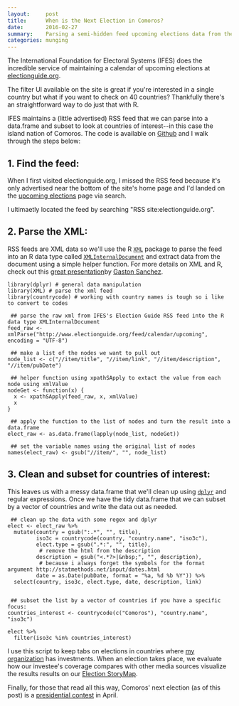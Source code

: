 ```yaml
---
layout:     post
title:      When is the Next Election in Comoros? 
date:       2016-02-27
summary:    Parsing a semi-hidden feed upcoming elections data from the International Foundation for Electoral Systems (IFES)
categories: munging
---
```


The International Foundation for Electoral Systems (IFES) does the
incredible service of maintaining a calendar of upcoming elections at <a href="http://www.electionguide.org/" target="_blank">
electionguide.org</a>.

The filter UI available on the site is great if you're interested in a single country but what if you want to check on 40 countries? Thankfully there's an straightforward way to do just that with R.

IFES maintains a (little advertised) RSS feed that we can parse into a data.frame and subset to look at countries of interest--in this case the island nation of Comoros. The code is available on <a href="https://github.com/etachov/election-feedr" target="_blank">Github</a> and I walk through the steps below:


**1. Find the feed:**
-----------------------

When I first visited electionguide.org, I missed the RSS feed because it's only advertised near the bottom of the site's home page and I'd landed on the <a href="http://www.electionguide.org/elections/upcoming/" target="_blank">upcoming elections</a> page via search.

I ultimaetly located the feed by searching "RSS site:electionguide.org".


**2. Parse the XML:**
----------------------

RSS feeds are XML data so we'll use the R <code>[XML](https://cran.r-project.org/web/packages/XML/XML.pdf)</code> package to parse the feed into an R data type called <code>[XMLInternalDocument](http://www.inside-r.org/node/84916)</code> and extract data from the document using a simple helper function. For more details on XML and R, check out this <a href="http://gastonsanchez.com/stat133/slides/33-parsing-xml/33-parsing-xml.pdf" target="_blank">great presentation</a>by <a href="http://gastonsanchez.com/" target="_blank">Gaston Sanchez</a>.

    library(dplyr) # general data manipulation
    library(XML) # parse the xml feed
    library(countrycode) # working with country names is tough so i like to convert to codes

     ## parse the raw xml from IFES's Election Guide RSS feed into the R data type XMLInternalDocument
    feed_raw <- xmlParse("http://www.electionguide.org/feed/calendar/upcoming", encoding = "UTF-8")

     ## make a list of the nodes we want to pull out
    node_list <- c("//item/title", "//item/link", "//item/description", "//item/pubDate")

     ## helper function using xpathSApply to extact the value from each node using xmlValue
    nodeGet <- function(x) {
      x <- xpathSApply(feed_raw, x, xmlValue)
      x
    }

     ## apply the function to the list of nodes and turn the result into a data.frame
    elect_raw <- as.data.frame(lapply(node_list, nodeGet)) 

     ## set the variable names using the original list of nodes
    names(elect_raw) <- gsub("//item/", "", node_list)

**3. Clean and subset for countries of interest:**
----------------------------------------------------

This leaves us with a messy data.frame that we'll clean up using <code>[dplyr](https://cran.rstudio.com/web/packages/dplyr/vignettes/introduction.html)</code> and regular expressions. Once we have the tidy data.frame that we can subset by a vector of countries and write the data out as needed. 

     ## clean up the data with some regex and dplyr
    elect <- elect_raw %>%
      mutate(country = gsub(":.*", "", title),
             iso3c = countrycode(country, "country.name", "iso3c"),
             elect.type = gsub(".*:", "", title),
              # remove the html from the description
             description = gsub("<.*?>|&nbsp;", "", description),
              # because i always forget the symbols for the format argument http://statmethods.net/input/dates.html
             date = as.Date(pubDate, format = "%a, %d %b %Y")) %>%
      select(country, iso3c, elect.type, date, description, link)


     ## subset the list by a vector of countries if you have a specific focus: 
    countries_interest <- countrycode(c("Comoros"), "country.name", "iso3c")

    elect %>%
      filter(iso3c %in% countries_interest)

I use this script to keep tabs on elections in countries where <a href = "http://www.mdif.org" target = "_blank">my organization</a> has investments. When an election takes place, we evaluate how our investee's coverage compares with other media sources visualize the results results on our <a href = "http://www.mdif.org/client-election-coverage/" target = "_blank">Election StoryMap</a>.

Finally, for those that read all this way, Comoros' next election (as of this post) is a <a href="https://en.wikipedia.org/wiki/Comorian_presidential_election,_2016" target="_blank">presidential contest</a> in April.


